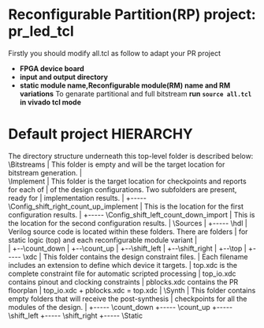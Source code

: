 # Reconfigurable Partition(RP) project: pr_led_tcl
Firstly you should modify all.tcl as follow to adapt your PR project
* **FPGA device board**
* **input and output directory**
* **static module name,Reconfigurable module(RM) name and RM variations**
To genarate partitional and full bitstream
**run `source all.tcl` in vivado tcl mode**

# Default project HIERARCHY
The directory structure underneath this top-level folder is described below:
  \Bitstreams
  |   This folder is empty and will be the target location for bitstream generation.
  |       
  \Implement
  |   This folder is the target location for checkpoints and reports for each of
  |   of the design configurations.  Two subfolders are present, ready for 
  |   implementation results.
  |
  +-----  \Config_shift_right_count_up_implement
  |        This is the location for the first configuration results.
  |
  +-----  \Config_shift_left_count_down_import
  |        This is the location for the second configuration results.
  |
  \Sources
  |
  +-----  \hdl
  |       Verilog source code is located within these folders.  There are folders
  |       for static logic (top) and each reconfigurable module variant
  |    
  |           +--\count_down
  |           +--\count_up
  |           +--\shift_left
  |           +--\shift_right
  |           +--\top
  |
  +-----  \xdc 
  |        This folder contains the design constraint files.
  |        Each filename includes an extension to define which device it targets.
  |           top.xdc is the complete constraint file for automatic scripted processing
  |           top_io.xdc contains pinout and clocking constraints
  |           pblocks.xdc contains the PR floorplan
  |           top_io.xdc + pblocks.xdc = top.xdc
  |
  \Synth
  |   This folder contains empty folders that will receive the post-synthesis
  |   checkpoints for all the modules of the design.
  |
  +-----  \count_down
  +-----  \count_up
  +-----  \shift_left
  +-----  \shift_right
  +-----  \Static
